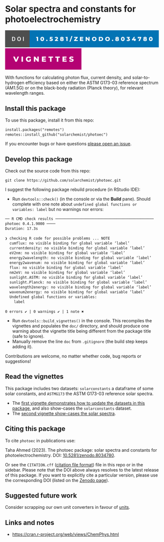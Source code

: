 # Solar spectra and constants for photoelectrochemistry

<!-- badges: start -->
[![DOI](https://raw.githubusercontent.com/solarchemist/photoec/master/man/figures/badge-doi.svg)](https://doi.org/10.5281/zenodo.8034780)
[![Vignettes](https://raw.githubusercontent.com/solarchemist/photoec/master/man/figures/badge-vignette.svg)](https://github.com/solarchemist/photoec#read-the-vignettes)
<!-- badges: end -->

With functions for calculating photon flux, current density, and solar-to-hydrogen
efficiency based on either the ASTM G173-03 reference spectrum (AM1.5G) or
on the black-body radiation (Planck theory), for relevant wavelength ranges.


## Install this package

To use this package, install it from this repo:

```
install.packages("remotes")
remotes::install_github("solarchemist/photoec")
```

If you encounter bugs or have questions
[please open an issue](https://github.com/solarchemist/photoec/issues).


## Develop this package

Check out the source code from this repo:
```
git clone https://github.com/solarchemist/photoec.git
```

I suggest the following package rebuild procedure (in RStudio IDE):

+ Run `devtools::check()` (in the console or via the **Build** pane).
  Should complete with one note about `undefined global functions or variables: label`
  but no warnings nor errors:
```
── R CMD check results ───────────────────────────────────────────── photoec 0.4.1.9000 ────
Duration: 17.3s

❯ checking R code for possible problems ... NOTE
  cumflux: no visible binding for global variable ‘label’
  currentdensity: no visible binding for global variable ‘label’
  eV2nm: no visible binding for global variable ‘label’
  energy2wavelength: no visible binding for global variable ‘label’
  energy2wavenum: no visible binding for global variable ‘label’
  flux: no visible binding for global variable ‘label’
  nm2eV: no visible binding for global variable ‘label’
  sunlight.ASTM: no visible binding for global variable ‘label’
  sunlight.Planck: no visible binding for global variable ‘label’
  wavelength2energy: no visible binding for global variable ‘label’
  wavenum2energy: no visible binding for global variable ‘label’
  Undefined global functions or variables:
    label

0 errors ✔ | 0 warnings ✔ | 1 note ✖
```
+ Run `devtools::build_vignettes()` in the console. This recompiles the vignettes
  and populates the `doc/` directory, and should produce one warning
  about the vignette title being different from the package title (safe to ignore).
+ Manually remove the line `doc` from `.gitignore` (the build step keeps adding it).

Contributions are welcome, no matter whether code, bug reports or suggestions!


## Read the vignettes

This package includes two datasets: `solarconstants` a dataframe of some solar constants,
and `ASTMG173` the ASTM G173-03 reference solar spectra.

+ The [first vignette demonstrates how to update the datasets in this package](https://htmlpreview.github.io/?https://github.com/solarchemist/photoec/blob/master/doc/datasets.html),
  and also show-cases the `solarconstants` dataset.
+ The [second vignette show-cases the solar spectra](https://htmlpreview.github.io/?https://github.com/solarchemist/photoec/blob/master/doc/solar-spectra.html).


## Citing this package

To cite `photoec` in publications use:

Taha Ahmed (2023). The photoec package: solar spectra and constants for photoelectrochemistry.
DOI: [10.5281/zenodo.8034780](https://doi.org/10.5281/zenodo.8034780).

Or see the `CITATION.cff` ([citation file format](https://citation-file-format.github.io/))
file in this repo or in the sidebar.
Please note that the DOI above always resolves to the latest release of this package.
If you want to explicitly cite a particular version, please use the corresponding DOI
(listed on the [Zenodo page](https://doi.org/10.5281/zenodo.8034780)).


## Suggested future work

Consider scrapping our own unit converters in favour of [units](https://cran.r-project.org/web/packages/units/index.html).


## Links and notes

+ https://cran.r-project.org/web/views/ChemPhys.html
